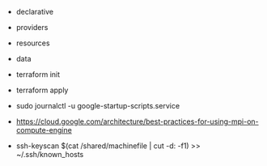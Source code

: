 - declarative
- providers
- resources
- data
- terraform init
- terraform apply
- sudo journalctl -u google-startup-scripts.service

- https://cloud.google.com/architecture/best-practices-for-using-mpi-on-compute-engine
- ssh-keyscan $(cat /shared/machinefile | cut -d: -f1) >> ~/.ssh/known_hosts
